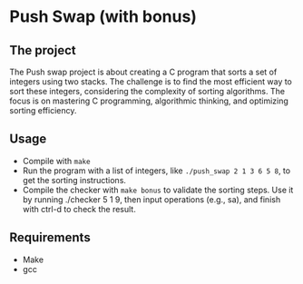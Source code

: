# Push Swap (with bonus)

## The project
The Push swap project is about creating a C program that sorts a set of integers using two stacks. 
The challenge is to find the most efficient way to sort these integers, considering the complexity of sorting algorithms. 
The focus is on mastering C programming, algorithmic thinking, and optimizing sorting efficiency.

## Usage 
- Compile with `make`
- Run the program with a list of integers, like `./push_swap 2 1 3 6 5 8`, to get the sorting instructions.
- Compile the checker with `make bonus` to validate the sorting steps. Use it by running ./checker 5 1 9, then input operations (e.g., sa), and finish with ctrl-d to check the result.

## Requirements
- Make
- gcc
